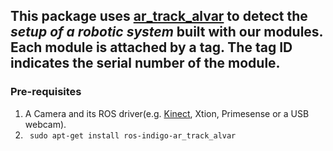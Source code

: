 ## This package uses [ar_track_alvar](http://wiki.ros.org/ar_track_alvar) to detect the *setup of a robotic system* built with our modules. Each module is attached by a tag. The tag ID indicates the serial number of the module.
### Pre-requisites
1. A Camera and its ROS driver(e.g. [Kinect](https://github.com/code-iai/iai_kinect2/tree/master/kinect2_calibration), Xtion, Primesense or a USB webcam).
2. ``` sudo apt-get install ros-indigo-ar_track_alvar```
